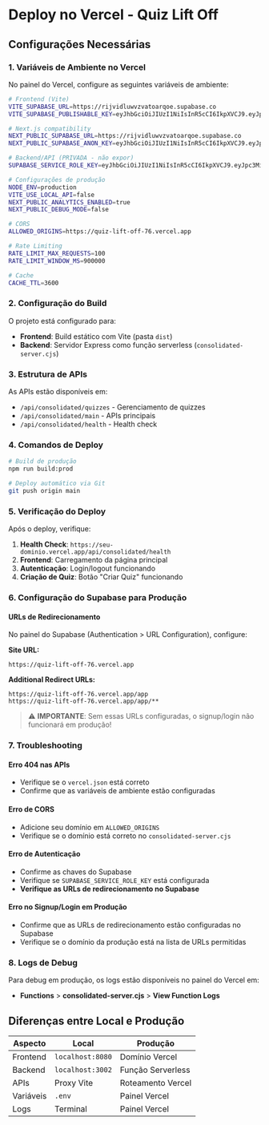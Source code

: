 # Deploy no Vercel - Quiz Lift Off

## Configurações Necessárias

### 1. Variáveis de Ambiente no Vercel

No painel do Vercel, configure as seguintes variáveis de ambiente:

```bash
# Frontend (Vite)
VITE_SUPABASE_URL=https://rijvidluwvzvatoarqoe.supabase.co
VITE_SUPABASE_PUBLISHABLE_KEY=eyJhbGciOiJIUzI1NiIsInR5cCI6IkpXVCJ9.eyJpc3MiOiJzdXBhYmFzZSIsInJlZiI6InJpanZpZGx1d3Z6dmF0b2FycW9lIiwicm9sZSI6ImFub24iLCJpYXQiOjE3NTU1Njc0MTAsImV4cCI6MjA3MTE0MzQxMH0.Wm2aXhLV6ZO8ZeSpWwzdskisV_VIQbQvaHmHk0CLVTg

# Next.js compatibility
NEXT_PUBLIC_SUPABASE_URL=https://rijvidluwvzvatoarqoe.supabase.co
NEXT_PUBLIC_SUPABASE_ANON_KEY=eyJhbGciOiJIUzI1NiIsInR5cCI6IkpXVCJ9.eyJpc3MiOiJzdXBhYmFzZSIsInJlZiI6InJpanZpZGx1d3Z6dmF0b2FycW9lIiwicm9sZSI6ImFub24iLCJpYXQiOjE3NTU1Njc0MTAsImV4cCI6MjA3MTE0MzQxMH0.Wm2aXhLV6ZO8ZeSpWwzdskisV_VIQbQvaHmHk0CLVTg

# Backend/API (PRIVADA - não expor)
SUPABASE_SERVICE_ROLE_KEY=eyJhbGciOiJIUzI1NiIsInR5cCI6IkpXVCJ9.eyJpc3MiOiJzdXBhYmFzZSIsInJlZiI6InJpanZpZGx1d3Z6dmF0b2FycW9lIiwicm9sZSI6InNlcnZpY2Vfcm9sZSIsImlhdCI6MTc1NTU2NzQxMCwiZXhwIjoyMDcxMTQzNDEwfQ.Fc4_rKTUmQuFW5CBQJeGFXTnzr0Bwp1wqzFewthD1Lg

# Configurações de produção
NODE_ENV=production
VITE_USE_LOCAL_API=false
NEXT_PUBLIC_ANALYTICS_ENABLED=true
NEXT_PUBLIC_DEBUG_MODE=false

# CORS
ALLOWED_ORIGINS=https://quiz-lift-off-76.vercel.app

# Rate Limiting
RATE_LIMIT_MAX_REQUESTS=100
RATE_LIMIT_WINDOW_MS=900000

# Cache
CACHE_TTL=3600
```

### 2. Configuração do Build

O projeto está configurado para:
- **Frontend**: Build estático com Vite (pasta `dist`)
- **Backend**: Servidor Express como função serverless (`consolidated-server.cjs`)

### 3. Estrutura de APIs

As APIs estão disponíveis em:
- `/api/consolidated/quizzes` - Gerenciamento de quizzes
- `/api/consolidated/main` - APIs principais
- `/api/consolidated/health` - Health check

### 4. Comandos de Deploy

```bash
# Build de produção
npm run build:prod

# Deploy automático via Git
git push origin main
```

### 5. Verificação do Deploy

Após o deploy, verifique:
1. **Health Check**: `https://seu-dominio.vercel.app/api/consolidated/health`
2. **Frontend**: Carregamento da página principal
3. **Autenticação**: Login/logout funcionando
4. **Criação de Quiz**: Botão "Criar Quiz" funcionando

### 6. Configuração do Supabase para Produção

#### URLs de Redirecionamento
No painel do Supabase (Authentication > URL Configuration), configure:

**Site URL:**
```
https://quiz-lift-off-76.vercel.app
```

**Additional Redirect URLs:**
```
https://quiz-lift-off-76.vercel.app/app
https://quiz-lift-off-76.vercel.app/app/**
```

> ⚠️ **IMPORTANTE**: Sem essas URLs configuradas, o signup/login não funcionará em produção!

### 7. Troubleshooting

#### Erro 404 nas APIs
- Verifique se o `vercel.json` está correto
- Confirme que as variáveis de ambiente estão configuradas

#### Erro de CORS
- Adicione seu domínio em `ALLOWED_ORIGINS`
- Verifique se o domínio está correto no `consolidated-server.cjs`

#### Erro de Autenticação
- Confirme as chaves do Supabase
- Verifique se `SUPABASE_SERVICE_ROLE_KEY` está configurada
- **Verifique as URLs de redirecionamento no Supabase**

#### Erro no Signup/Login em Produção
- Confirme que as URLs de redirecionamento estão configuradas no Supabase
- Verifique se o domínio da produção está na lista de URLs permitidas

### 8. Logs de Debug

Para debug em produção, os logs estão disponíveis no painel do Vercel em:
- **Functions** > **consolidated-server.cjs** > **View Function Logs**

## Diferenças entre Local e Produção

| Aspecto | Local | Produção |
|---------|-------|----------|
| Frontend | `localhost:8080` | Domínio Vercel |
| Backend | `localhost:3002` | Função Serverless |
| APIs | Proxy Vite | Roteamento Vercel |
| Variáveis | `.env` | Painel Vercel |
| Logs | Terminal | Painel Vercel |